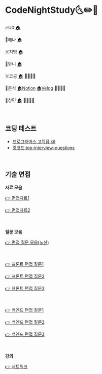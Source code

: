 # CodeNightStudy🌜✏️📖

🔥U0 [🏠](https://u00938.github.io/)

🐥해나 [🏠](https://velog.io/@seulgea)

☠️지땅 [🏠](https://sleepybird.tistory.com/)

🐰와니 [🏠](https://velog.io/@choijw1116)

☠️코공 [🏠](https://sangkwon-lee.github.io/) 🥳🎉👨‍🎓

🍿준석 [🏠Notion](https://www.notion.so/juniorcoding/To-Dare-Is-To-Do-b2ed14dc4e6c453f8e3e885f94f5e92b) [🏠Velog](https://velog.io/@wnstjr0317) 🥳🎉👨‍🎓

🍞창민 [🏠](https://velog.io/@soirbleu) 🥳🎉👨‍🎓

<br>

## 코딩 테스트

- [프로그래머스 고득점 kit](https://programmers.co.kr/learn/challenges?tab=algorithm_practice_kit)
- [릿코드 top-interview-questions](https://leetcode.com/problemset/top-interview-questions/)

<br>

## 기술 면접

**자료 모음**

[👉 면접자료1](https://gyoogle.dev/blog/)

[👉 면접자료2](https://github.com/JaeYeopHan/Interview_Question_for_Beginner)

<br>

**질문 모음**

[👉 면접 질문 모음(노션)](https://www.notion.so/ab925a6ad6614eba9d97d29e0ea8763d)

<br>

[👉 프론트 면접 질문1](https://realmojo.tistory.com/300)

[👉 프론트 면접 질문2](https://sunnykim91.tistory.com/121)

[👉 프론트 면접 질문3](https://h5bp.org/Front-end-Developer-Interview-Questions/translations/korean/)

<br>

[👉 백엔드 면접 질문1](https://github.com/tvandame/back-end-developer-interview-questions/blob/master/Translations/Korean/README_KR.md)

[👉 백엔드 면접 질문2](https://www.simplilearn.com/tutorials/nodejs-tutorial/nodejs-interview-questions)

[👉 백엔드 면접 질문3](https://reposhub.com/python/learning-tutorial/ksundong-backend-interview-question.html)

<br>

**강의**

[👉 네트워크](https://www.youtube.com/playlist?list=PL0d8NnikouEWcF1jJueLdjRIC4HsUlULi)
